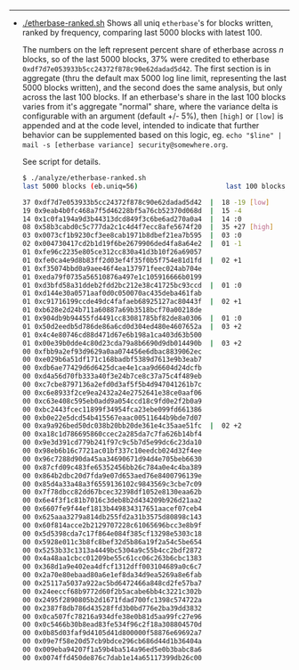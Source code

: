 ---

- [./etherbase-ranked.sh](./etherbase-ranked.sh) Shows all uniq `etherbase`'s for blocks written, ranked by frequency, comparing last 5000 blocks with latest 100.

  The numbers on the left represent percent share of etherbase across _n_ blocks, so of the last 5000 blocks, 37% were credited to etherbase `0xdf7d7e053933b5cc24372f878c90e62dadad5d42`. The first section is in aggregate (thru the default max 5000 log line limit, representing the last 5000 blocks written), and the second does the same analysis, but only across the last 100 blocks. If an etherbase's share in the last 100 blocks varies from it's aggregate "normal" share, where the variance delta is configurable with an argument (default +/- 5%), then `[high]` or `[low]` is appended and at the code level, intended to indicate that further behavior can be supplemented based on this logic, eg. `echo "$line" | mail -s [etherbase variance] security@somewhere.org`.
  
  See script for details.
  
  ```sh
  $ ./analyze/etherbase-ranked.sh
  last 5000 blocks (eb.uniq=56)                      last 100 blocks (eb.uniq=13)
  
  37 0xdf7d7e053933b5cc24372f878c90e62dadad5d42  |  18 -19 [low]
  19 0x9eab4b0fc468a7f5d46228bf5a76cb52370d068d  |  15 -4
  14 0x1c0fa194a9d3b44313dcd849f3c6be6ad270a0a4  |  14 :0
  08 0x58b3cabd0c5c777da2c1c4d4f7ecc8afe5674f20  |  35 +27 [high]
  03 0x0073cf1b9230cf3ee8cab1971b8dbef21ea7b595  |  03 :0
  02 0x004730417cd2b1d19f6be2679906ded4fa8a64e2  |  01 -1
  01 0xfe96c2235e805ce312cc830a41d3b10f26a69057
  01 0xfe0ca4e9d8b83ff2d03ef4f35f0b5f754e81d1fd  |  02 +1
  01 0xf35074bbd0a9aee46f4ea137971feec024ab704e
  01 0xeda79f0735a56510876a497e1c105916666b0199
  01 0xd3bfd58a31ddeb2fdd2bc212e38c41725bc93ccd  |  01 :0
  01 0xd144e30a0571aaf0d0c050070ac435deba461fab
  01 0xc91716199ccde49dc4fafaeb68925127ac80443f  |  02 +1
  01 0xb628e2d24b711a60887a69b3518bcf70a00218de
  01 0x904db9b94455fd4491cc83081785bf82de8a0306  |  01 :0
  01 0x50d2eedb5d786de86a6cd0d304ed480e4607652a  |  03 +2
  01 0x4c4e80746cd88d471d67e6b198a1ca403d63b500
  01 0x00e39b0dde4c80d23cda79a8b6690d9db014490b  |  03 +2
  00 0xfbb9a2ef93d9629a0aa074456e6dbac8839062ec
  00 0xe029b6a51df171c168badbf5389d7613e9b3eab7
  00 0xdb6ae77429d6d6425dcae4e1caa9d6604d24dcfb
  00 0xd4a56d70fb333a40f3e24b7ce8c37a75c4f489eb
  00 0xc7cbe8797136a2efd0d3af5f5b4d947041261b7c
  00 0xc6e8933f2ce9ea2432a24e2752641e38ce0aaf06
  00 0xc63e408c595eb0add9a054ccd18c9fd0e2f2b0a9
  00 0xbc2443fcec11899f34954fca23ebe099fd661386
  00 0xb0e22e5dcd54b415567eaac00511644b9bde7d07
  00 0xa9a926bed50dc038b20bb20de361e4c35aae51fc  |  02 +2
  00 0xa18c1d786695860ccec2a285da7c7fa626b14bf4
  00 0x9e3d391cd779b241f97c9c5b7d5e99dc6c23da10
  00 0x98eb6b16c7721ac01bf337c10eedcb024d32f4ee
  00 0x96c7288d90da45aa34690671d94d4e705beb6630
  00 0x87cfd09c483fe65352456bb26c784a0e4c4ba389
  00 0x864b2dbc20d7fda9e07d653aed76e8400796139e
  00 0x85d4a33a48a3f6559136102c9843569c3cbe7c09
  00 0x7f78dbcc82dd67bcec32398df1052e8130eaa62b
  00 0x6e4f3f1c81b7016c3deb8b2d434209b926d21aa2
  00 0x6607fe9f44ef1813b449834317651aacef07ceb4
  00 0x625aaa3279a814db255fd2a31b3575d80898c143
  00 0x60f814acce2b2129707228c61065696bcc3e8b9f
  00 0x5d5398cda7c17f864e084f385cf13298e5303c18
  00 0x5928e011c3b8fc8bef32d5b86a19f2a54c5be654
  00 0x5253b33c1313a4449bc5304a9c55b4cc2bdf2872
  00 0x4a48aa1cbcc01209be55c61cc06c263b6cbc1383
  00 0x368d1a9e402ea4dfcf1312dff003104689a0c6c7
  00 0x2a70e80ebaad80a6e1ef8da34d9ea5269a8e6fab
  00 0x25117a5037a922ac5bd6472466a848cd2fe57ba7
  00 0x24eeccf68b9772d60f2b5acabe6bb4c3221c302b
  00 0x2495f2890805b2d1671fdad700fc1398c574722a
  00 0x2387f8db786d43528ffd3b0bd776e2ba39dd3832
  00 0x0ca507fc78216a934dfe38e0b81d5aa99fc27e96
  00 0x0c5466b30b8ead83fe534f96c2f18a308804570d
  00 0x0b85d03faf9d4105d41d800000f58876e69692a7
  00 0x09e7f58e20d57cb9bdce296cb686d44d1b36404a
  00 0x009eba94207f1a59b4ba514a96ed5e0b3babc8a6
  00 0x0074ffd450de876c7dab1e14a65117399db26c00
  ```
